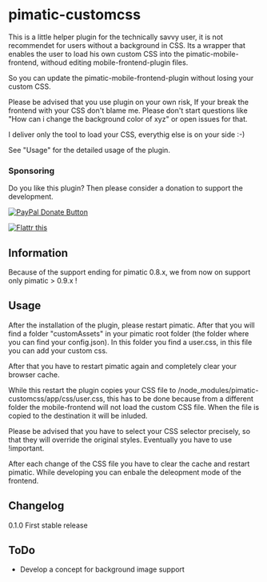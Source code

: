pimatic-customcss
=======================

This is a little helper plugin for the technically savvy user, it is not recommendet for users without a background in CSS.
Its a wrapper that enables the user to load his own custom CSS into the pimatic-mobile-frontend, withoud editing mobile-frontend-plugin files.

So you can update the pimatic-mobile-frontend-plugin without losing your custom CSS.

Please be advised that you use plugin on your own risk, If your break the frontend with your CSS don't blame me.
Please don't start questions like "How can i change the background color of xyz" or open issues for that.

I deliver only the tool to load your CSS, everythig else is on your side :-)

See "Usage" for the detailed usage of the plugin.

### Sponsoring

Do you like this plugin? Then please consider a donation to support the development.

<span class="badge-paypal"><a href="https://www.paypal.com/cgi-bin/webscr?cmd=_s-xclick&hosted_button_id=ZSZE2U9Z6J26U" title="Donate to this project using Paypal"><img src="https://img.shields.io/badge/paypal-donate-yellow.svg" alt="PayPal Donate Button" /></a></span>

<a href="https://flattr.com/submit/auto?fid=jeo2wl&url=https%3A%2F%2Fgithub.com%2Ffbeek%2Fpimatic-maxcul" target="_blank"><img src="http://button.flattr.com/flattr-badge-large.png" alt="Flattr this" title="Flattr this" border="0"></a>

Information
---------

Because of the support ending for pimatic 0.8.x, we from now on support only pimatic > 0.9.x !


Usage
---------

After the installation of the plugin, please restart pimatic.
After that you will find a folder "customAssets" in your pimatic root folder (the folder where you can find your config.json).
In this folder you find a user.css, in this file you can add your custom css.

After that you have to restart pimatic again and completely clear your browser cache.

While this restart the plugin copies your CSS file to /node_modules/pimatic-customcss/app/css/user.css, this has to be done because from a different folder the mobile-frontend will not load the custom CSS file.
When the file is copied to the destination it will be inluded.

Please be advised that you have to select your CSS selector precisely, so that they will override the original styles. Eventually you have to use !important.

After each change of the CSS file you have to clear the cache and restart pimatic. While developing you can enbale the deleopment mode of the frontend.

Changelog
---------------

0.1.0 First stable release

ToDo
---------------

- Develop a concept for background image support
